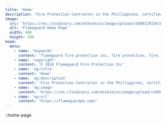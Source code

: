 ```yaml
---
title: 'Home'
description: 'Fire Protection Contractor in the Phillippines, certified by National Fire Protection Association.'
image:
  src: 'https://res.cloudinary.com/ds5ovkisn/image/upload/v1698129334/Flameguard%20Images/Header/science-based-fire-safety-small_pq95l9.webp'
  alt: 'Flameguard Home Page'
  width: 400
  height: 300
head:
  meta: 
    - name: 'keywords'
      content: 'flameguard fire protection inc, fire protection, fire, flameguard, flameguard ph, flameguard ph home page, flameguard home page'
    - name: 'copyright'
      content: '© 2024 Flameguard Fire Protection Inc'
    - name: 'og:title'
      content: 'Home'
    - name: 'og:description'
      content: 'Fire Protection Contractor in the Phillippines, certified by National Fire Protection Association.'
    - name: 'og:image'
      content: 'https://res.cloudinary.com/ds5ovkisn/image/upload/v1698129334/Flameguard%20Images/Header/science-based-fire-safety-small_pq95l9.webp'
    - name: 'og:url'
      content: 'https://flameguardph.com/'
---
```



::home-page 